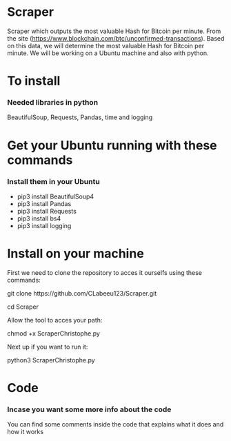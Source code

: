 # Scraper
Scraper which outputs the most valuable Hash for Bitcoin per minute. From the site (https://www.blockchain.com/btc/unconfirmed-transactions). Based on this data, we will determine the most valuable Hash for Bitcoin per minute.
We will be working on a Ubuntu machine and also with python.
<br>

<h1>To install</h1>
<h3>Needed libraries in python</h3>
BeautifulSoup, Requests, Pandas, time and logging

<h1>Get your Ubuntu running with these commands</h1>

<h3>Install them in your Ubuntu </h3>
<ul>
  <li>pip3 install BeautifulSoup4</li>
  <li>pip3 install Pandas</li>
  <li>pip3 install Requests</li>
  <li>pip3 install bs4</li>
  <li>pip3 install logging</li>
  </ul>

<h1>Install on your machine</h1>
<p>First we need to clone the repository to acces it ourselfs using these commands:</p>

<p>git clone https://github.com/CLabeeu123/Scraper.git</p>
<p>cd Scraper</p>

<p>Allow the tool to acces your path:</p>

<p>chmod +x ScraperChristophe.py</p>

<p>Next up if you want to run it:</p>

<p>python3 ScraperChristophe.py</p>

<h1>Code</h1>
<h3>Incase you want some more info about the code </h3>

<p>You can find some comments inside the code that explains what it does and how it works</p>



